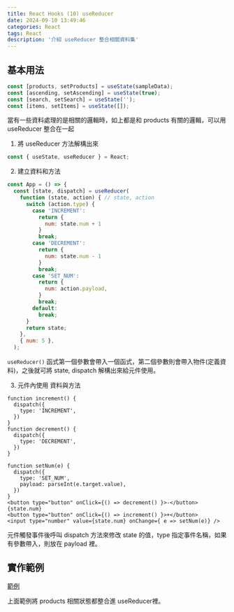```yaml
---
title: React Hooks (10) useReducer
date: 2024-09-10 13:49:46
categories: React
tags: React
description: '介紹 useReducer 整合相關資料集'
---
```


## 基本用法

``` js
const [products, setProducts] = useState(sampleData);
const [ascending, setAscending] = useState(true);
const [search, setSearch] = useState('');
const [items, setItems] = useState([]);
```

當有一些資料處理的是相關的邏輯時，如上都是和 products 有關的邏輯，可以用 useReducer 整合在一起

1. 將 useReducer 方法解構出來

``` js
const { useState, useReducer } = React;
```

2. 建立資料和方法

``` js
const App = () => {
  const [state, dispatch] = useReducer(
    function (state, action) { // state, action
      switch (action.type) {
        case 'INCREMENT':
          return {
            num: state.num + 1
          }
          break;
        case 'DECREMENT':
          return {
            num: state.num - 1
          }
          break;
        case 'SET_NUM':
          return {
            num: action.payload,
          }
          break;
        default:
          break;
      }
      return state;
    },
    { num: 5 },
  );
```

`useReducer()` 函式第一個參數會帶入一個函式，第二個參數則會帶入物件(定義資料)，之後就可將 state, dispatch 解構出來給元件使用。

3. 元件內使用 資料與方法

``` JS
function increment() {
  dispatch({
    type: 'INCREMENT',
  })
}
function decrement() {
  dispatch({
    type: 'DECREMENT',
  })
}

function setNum(e) {
  dispatch({
    type: 'SET_NUM',
    payload: parseInt(e.target.value),
  })
}
<button type="button" onClick={() => decrement() }>-</button>
{state.num}
<button type="button" onClick={() => increment() }>+</button>
<input type="number" value={state.num} onChange={ e => setNum(e)} />
```

元件觸發事件後呼叫 dispatch 方法來修改 state 的值，type 指定事件名稱，如果有參數帶入，則放在 payload 裡。

## 實作範例

[範例](https://codepen.io/jskrtivy-the-animator/pen/ExBrJWE?editors=1112)

上面範例將 products 相關狀態都整合進 useReducer裡。



